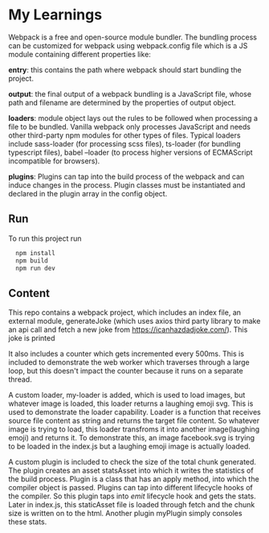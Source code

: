 
# My Learnings
Webpack is a free and open-source module bundler. The bundling process can be customized for webpack using webpack.config file which is a JS module containing different properties like: 

 **entry**: this contains the path where webpack should start bundling the project.  

**output**: the final output of a webpack bundling is a JavaScript file, whose path and filename are determined by the properties of output object. 

**loaders**: module object lays out the rules to be followed when processing a file to be bundled. Vanilla webpack only processes JavaScript and needs other third-party npm modules for other types of files. Typical loaders include sass-loader (for processing scss files), ts-loader (for bundling typescript files), babel –loader (to process higher versions of ECMAScript incompatible for browsers).  

 **plugins**: Plugins can tap into the build process of the webpack and can induce changes in the process. Plugin classes must be instantiated and declared in the plugin array in the config object. 

 

 
## Run

To run this project run

```bash
  npm install
  npm build
  npm run dev
```





## Content

This repo contains a webpack project, which includes an index file, an external module, generateJoke (which uses axios third party library to make an api call and fetch a new joke from https://icanhazdadjoke.com/). This joke is printed

It also includes a counter which gets incremented every 500ms. This is included to demonstrate the web worker which traverses through a large loop, but this doesn't impact
the counter because it runs on a separate thread.

A custom loader, my-loader is added, which is used to load images, but whatever image is loaded, this loader returns a laughing emoji svg. This is used to demonstrate the loader capability. Loader is a function that receives source file content as string and returns the target file content. So whatever image is trying to load, this loader transfroms it into another image(laughing emoji) and returns it. To demonstrate this, an image facebook.svg is trying to be loaded in the index.js but a laughing emoji image is actually loaded.

A custom plugin is included to check the size of the total chunk generated. The plugin creates an asset statsAsset into which it writes the statistics of the build process. Plugin is a class that has an apply method, into which the compiler object is passed. 
Plugins can tap into different lifecycle hooks of the compiler. So this plugin taps into *emit* lifecycle hook and gets the stats. Later in index.js, this staticAsset file is loaded through fetch and the chunk size is written on to the html. Another plugin myPlugin simply consoles these stats.



